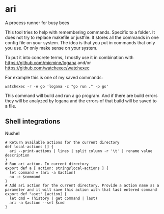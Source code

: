 # ari

A process runner for busy bees

This tool tries to help with remembering commands. Specific to a folder. It does not try to replace makefile or justfile. It stores all the commands in one config file on your system. The idea is that you put in commands that only you use. Or only make sense on your system.

To put it into concrete terms, I mostly use it in combination with https://github.com/micmine/logana and/or https://github.com/watchexec/watchexec

For example this is one of my saved commands:
``` command
watchexec -r -e go 'logana -c "go run ." -p go'
```
This command will build and run a go program. And if there are build errors they will be analyzed by logana and the errors of that build will be saved to a file.

## Shell integrations
Nushell
``` nushell
# Return available actions for the current directory
def local-actions [] {
  ari --print-actions | lines | split column -r '\t' | rename value description
}
# Run ari action. In current directory
export def a [ action: string@local-actions ] {
  let command = (ari -a $action)
  nu -c $command
}
# Add ari action for the current directory. Provide a action name as a parameter and it will save this action with that last entered command
export def "aset" [action] {
  let cmd = (history | get command | last)
  ari -a $action --set $cmd
}
```
